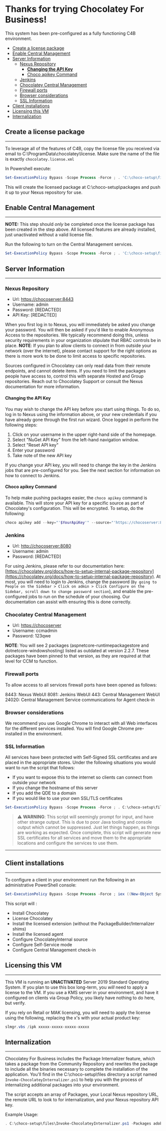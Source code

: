 # Thanks for trying Chocolatey For Business!

This system has been pre-configured as a fully functioning C4B environment.

<!-- TOC -->

- [Create a license package](#create-a-license-package)
- [Enable Central Management](#enable-central-management)
- [Server Information](#server-information)
  - [Nexus Repository](#nexus-repository)
    - [**Changing the API Key**](#changing-the-api-key)
    - [Choco apikey Command](#choco-apikey-command)
  - [Jenkins](#jenkins)
  - [Chocolatey Central Management](#chocolatey-central-management)
  - [Firewall ports](#firewall-ports)
  - [Browser considerations](#browser-considerations)
  - [SSL Information](#ssl-information)
- [Client installations](#client-installations)
- [Licensing this VM](#licensing-this-vm)
- [Internalization](#internalization)

<!-- /TOC -->

## Create a license package

___

To leverage all of the features of C4B, copy the license file you received via email to C:\ProgramData\chocolatey\license. Make sure the name of the file is exactly `chocolatey.license.xml`

In Powershell execute:

```powershell
Set-ExecutionPolicy Bypass -Scope Process -Force ; . 'C:\choco-setup\files\CreateLicensePackage.ps1'
```

This will create the licensed package at C:\choco-setup\packages and push it up to your Nexus repository for use.

## Enable Central Management

___

**NOTE:** This step should _only_ be completed once the license package has been created in the step above. All licensed features are already installed, just unactivated without a valid license file.

Run the following to turn on the Central Management services.

```powershell
Set-ExecutionPolicy Bypass -Scope Process -Force ; . 'C:\choco-setup\files\EnableCCM.ps1'
```

## Server Information

___

### Nexus Repository

- Url: [https://chocoserver:8443](https://chocoserver:8443)
- Username: admin
- Password: [REDACTED]
- API Key: [REDACTED]

When you first log in to Nexus, you will immediately be asked you change your password.
You will then be asked if you'd like to enable Anonymous Access to the repositories. We typically recommend doing this, unless security requirements in your organization stipulate that RBAC controls be in place. **NOTE**: If you plan to allow clients to connect in from outside your network (over the internet), please contact support for the right options as there is more work to be done to limit access to specific repositories.

Sources configured in Chocolatey can only read data from their remote endpoints, and cannot delete items. If you need to limit the packages people have access to, control this with separate Hosted and Group repositories. Reach out to Chocolatey Support or consult the Nexus documentation for more information.

#### **Changing the API Key**

You may wish to change the API key before you start using things. To do so, log in to Nexus using the information above, or your new credentials if you have already gone through the first run wizard. Once logged in perform the following steps:

1. Click on your username in the upper right-hand side of the homepage.
2. Select "NuGet API Key" from the left-hand navigation window.
3. Select "Reset API key"
4. Enter your password
5. Take note of the new API key

If you change your API key, you will need to change the key in the Jenkins jobs that are pre-configured for you. See the next section for information on how to connect to Jenkins.

#### Choco apikey Command

To help make pushing packages easier, the `choco apikey` command is available. This will store your API key for a specific source as part of Chocolatey's configuration. This will be encrypted. To setup, do the following:

```powershell
choco apikey add --key="'$YourApiKey'" --source="'https://chocoserver:8443/repository/ChocolateyInternal/'"
```

### Jenkins

- Url: [http://chocoserver:8080](http://chocoserver:8080)
- Username: admin
- Password: [REDACTED]

For using Jenkins, please refer to our documentation here: [https://chocolatey.org/docs/how-to-setup-internal-package-repository](https://chocolatey.org/docs/how-to-setup-internal-package-repository). At most, you will need to login to Jenkins, change the password (`By going to People on the Sidebar > Click on admin > Click Configure on the Sidebar, scroll down to change password section`), and enable the pre-configured jobs to run on the schedule of your choosing. Our documentation can assist with ensuring this is done correctly.

### Chocolatey Central Management

- Url: [https://chocoserver](https://chocoserver)
- Username: ccmadmin
- Password: 123qwe


**NOTE**: You will see 2 packages (aspnetcore-runtimepackagestore and dotnetcore-windowshosting) listed as outdated at version 2.2.7. These packages have been pinned to that version, as they are required at that level for CCM to function.


### Firewall ports

To allow access to all services firewall ports have been opened as follows:

8443: Nexus WebUI
8081: Jenkins WebUI
443: Central Management WebUI
24020: Central Management Service communications for Agent check-in

### Browser considerations

We recommend you use Google Chrome to interact with all Web interfaces for the different services installed. You will find Google Chrome pre-installed in the environment.

### SSL Information

All services have been protected with Self-Signed SSL certificates and are placed in the appropriate stores. Under the following situations you would want to run the script that follows:
* If you want to expose this to the internet so clients can connect from outside your network
* If you change the hostname of this server
* If you add the QDE to a domain
* If you would like to use your own SSL/TLS certificates


```powershell
Set-ExecutionPolicy Bypass -Scope Process -Force ; . C:\choco-setup\files\New-SslCertifcates.ps1
```

> :warning: **WARNING**: This script will seemingly prompt for input, and have other strange output. This is due to poor Java tooling and console output which cannot be suppressed. Just let things happen, as things are working as expected.
Once complete, this script will generate new SSL certificates for all services and move them to the appropriate locations and configure the services to use them.

___

## Client installations

___

To configure a client in your environment run the following in an administrative PowerShell console:

```powershell
Set-ExecutionPolicy Bypass -Scope Process -Force ; iex ((New-Object System.Net.WebClient).DownloadString('https://chocoserver:8443/repository/choco-install/ClientSetup.ps1'))
```

This script will :

- Install Chocolatey
- License Chocolatey
- Install the licensed extension (without the PackageBuilder/Internalizer shims)
- Install the licensed agent
- Configure ChocolateyInternal source
- Configure Self-Service mode
- Configure Central Management check-in

## Licensing this VM

___

This VM is running an **UNACTIVATED** Server 2019 Standard Operating System. If you plan to use this box long-term, you _will_ need to apply a license to the VM. If you use a KMS server in your environment, and have it configured on clients via Group Policy, you likely have nothing to do here, but verify.

If you rely on Retail or MAK licensing, you will need to apply the license using the following, replacing the x's with your actual product key:

```powershell
slmgr.vbs /ipk xxxxx-xxxxx-xxxxx-xxxxx
```

## Internalization

___

Chocolatey For Business includes the Package Internalizer feature, which takes a package from the Community Repository and rewrites the package to include all the binaries necessary to complete the installation of the application. You'll find in the C:\choco-setup\files directory a script named `Invoke-ChocolateyInternalizer.ps1` to help you with the process of internalizing additional packages into your environment.

The script accepts an array of Packages, your Local Nexus repository URL, the remote URL to look to for internalization, and your Nexus repository API key.

Example Usage:

```powershell
. C:\choco-setup\files\Invoke-ChocolateyInternalizer.ps1 -Packages adobereader,vlc,vscode -RepositoryUrl https://chocoserver:8443/repository/ChocolateyTest/ -RemoteRepo https://chocolatey.org/api/v2 -LocalRepoApiKey [REDACTED_API_KEY]
```
